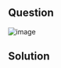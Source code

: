## Question

![image](https://github.com/user-attachments/assets/029bb6e7-f652-4840-819e-e9ca170d4dd2)

## Solution
